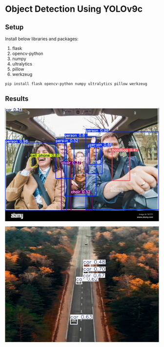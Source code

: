 # Object Detection Using YOLOv9c

## Setup

Install below libraries and packages:
1. flask
2. opencv-python
3. numpy
4. ultralytics
5. pillow
6. werkzeug

```
pip install flask opencv-python numpy ultralytics pillow werkzeug
```

## Results
![Alt_Text](/static/sample_image.jpg)

![Alt Text](/runs/detect/predict10/image0.jpg)



